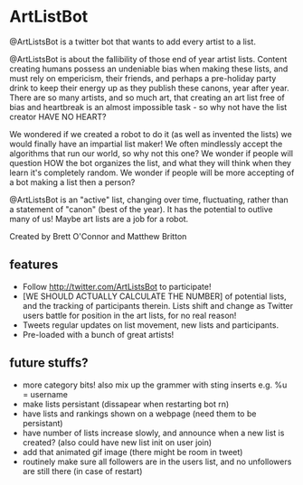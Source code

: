 # ArtListBot

 @ArtListsBot is a twitter bot that wants to add every artist to a list.

 @ArtListsBot is about the fallibility of those end of year artist lists. Content creating humans possess an undeniable bias when making these lists, and must rely on empericism, their friends, and perhaps a pre-holiday party drink to keep their energy up as they publish these canons, year after year. There are so many artists, and so much art, that creating an art list free of bias and heartbreak is an almost impossible task - so why not have the list creator HAVE NO HEART?

 We wondered if we created a robot to do it (as well as invented the lists) we would finally have an impartial list maker! We often mindlessly accept the algorithms that run our world, so why not this one? We wonder if people will question HOW the bot organizes the list, and what they will think when they learn it's completely random. We wonder if people will be more accepting of a bot making a list then a person?

 @ArtListsBot is an "active" list, changing over time, fluctuating, rather than a statement of "canon" (best of the year). It has the potential to outlive many of us! Maybe art lists are a job for a robot.

 Created by Brett O'Connor and Matthew Britton

## features

- Follow http://twitter.com/ArtListsBot to participate!
- [WE SHOULD ACTUALLY CALCULATE THE NUMBER] of potential lists, and the tracking of participants therein. Lists shift and change as Twitter users battle for position in the art lists, for no real reason!
- Tweets regular updates on list movement, new lists and participants.
- Pre-loaded with a bunch of great artists!


## future stuffs?

- more category bits! also mix up the grammer with sting inserts e.g. %u = username
- make lists persistant (dissapear when restarting bot rn)
- have lists and rankings shown on a webpage (need them to be persistant)
- have number of lists increase slowly, and announce when a new list is created? (also could have new list init on user join)
- add that animated gif image (there might be room in tweet)
- routinely make sure all followers are in the users list, and no unfollowers are still there (in case of restart)

